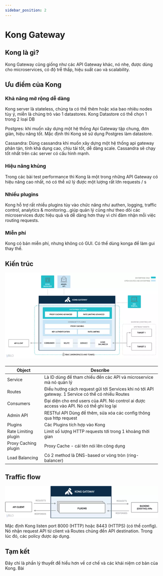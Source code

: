 ```yaml
---
sidebar_position: 2
---
```


# Kong Gateway

## Kong là gì?

Kong Gateway cũng giống như các API Gateway khác, nó nhẹ, được dùng cho microservices, có độ trễ thấp, hiệu suất cao và
scalability.

## Ưu điểm của Kong

### Khả năng mở rộng dễ dàng

Kong server là stateless, chúng ta có thể thêm hoặc xóa bao nhiêu nodes tùy ý, miễn là chúng trỏ vào 1 datastores. Kong
Datastore có thể chọn 1 trong 2 loại DB

Postgres: khi muốn xây dựng một hệ thống Api Gateway tập chung, đơn giản, hiệu năng tốt. Mặc định thì Kong sẽ sử dụng
Postgres làm datastore.

Cassandra: Dùng cassandra khi muốn xây dựng một hệ thống api gateway phân tán, tính khả dụng cao, chịu tải tốt, dễ dàng
scale. Cassandra sẽ chạy tốt nhất trên các server có cấu hình mạnh.

### Hiệu năng khủng

Trong các bài test performance thì Kong là một trong những API Gateway có hiệu năng cao nhất, nó có thể xử lý được một
lượng rất lớn requests / s

### Nhiều plugins

Kong hỗ trợ rất nhiều plugins tùy vào chức năng như authen, logging, traffic control, analytics & monitoring...giúp quản
lý cũng như theo dõi các microservices được hiệu quả và dễ dàng hơn thay vì chỉ đảm nhận mỗi việc routing requests.

### Miễn phí

Kong có bản miễn phí, nhưng không có GUI. Có thể dùng konga để làm gui thay thế.

## Kiến trúc

![Kong Architect](../img/kong-architect.webp "Kong Architect")

###  

| Object               |    Describe                                                       |
| -------------------- | --------------------------------------------------------------------- |
| Service              | Là ID dùng để tham chiếu đến các API và microservice mà nó quản lý |
| Routes               | Điều hướng cách request gửi tới Services khi nó tới API gateway. 1 Service có thể có nhiều Routes |
| Consumers            | Đại diện cho end users của API. Nó control ai được access vào API. Nó có thể ghi log lại |
| Admin API            | RESTful API Dùng để thêm, sửa xóa các config thông qua http request   |
| Plugins              | Các Plugins tích hợp vào Kong |
| Rate Limiting plugin |    Limit số lượng HTTP requests tới trong 1 khoảng thời gian |
| Proxy Caching plugin |    Proxy Cache - cái tên nói lên công dụng |
| Load Balancing |    Có 2 method là DNS-based or vòng tròn (ring-balancer) |

## Traffic flow

![Kong Traffic Flow](../img/kong-traffic-flow.webp "Kong Traffic Flow")

Mặc định Kong listen port 8000 (HTTP) hoặc 8443 (HTTPS) (có thể config). Nó nhận request API từ client và Routes chúng đến API destination. Trong lúc đó, các policy được áp dụng.

## Tạm kết

Đây chỉ là phần lý thuyết để hiểu hơn về cơ chế và các khái niệm cơ bản của Kong. Bài
